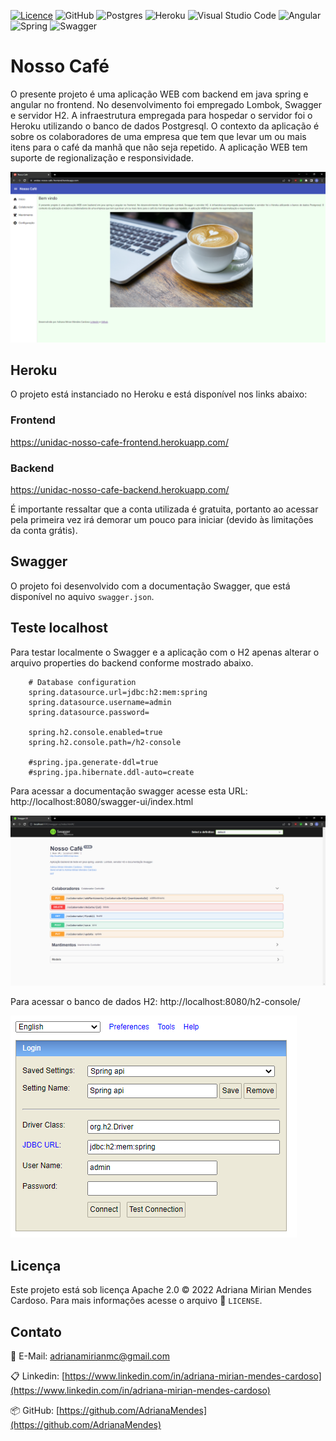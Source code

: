 [![Licence](https://img.shields.io/github/license/Ileriayo/markdown-badges?style=for-the-badge)](./LICENSE) ![GitHub](https://img.shields.io/badge/github-%23121011.svg?style=for-the-badge&logo=github&logoColor=white) ![Postgres](https://img.shields.io/badge/postgres-%23316192.svg?style=for-the-badge&logo=postgresql&logoColor=white) ![Heroku](https://img.shields.io/badge/heroku-%23430098.svg?style=for-the-badge&logo=heroku&logoColor=white) ![Visual Studio Code](https://img.shields.io/badge/Visual%20Studio%20Code-0078d7.svg?style=for-the-badge&logo=visual-studio-code&logoColor=white) ![Angular](https://img.shields.io/badge/angular-%23DD0031.svg?style=for-the-badge&logo=angular&logoColor=white) ![Spring](https://img.shields.io/badge/spring-%236DB33F.svg?style=for-the-badge&logo=spring&logoColor=white) ![Swagger](https://img.shields.io/badge/-Swagger-%23Clojure?style=for-the-badge&logo=swagger&logoColor=white)

# Nosso Café

O presente projeto é uma aplicação WEB com backend em java spring e angular no frontend. No desenvolvimento foi empregado Lombok, Swagger e servidor H2. A infraestrutura empregada para hospedar o servidor foi o Heroku utilizando o banco de dados Postgresql. O contexto da aplicação é sobre os colaboradores de uma empresa que tem que levar um ou mais itens para o café da manhã que não seja repetido. A aplicação WEB tem suporte de regionalização e responsividade.

![Nosso Café](images/print-frontend.png)

## Heroku

O projeto está instanciado no Heroku e está disponível nos links abaixo:

### Frontend

<https://unidac-nosso-cafe-frontend.herokuapp.com/>

### Backend

<https://unidac-nosso-cafe-backend.herokuapp.com/>

É importante ressaltar que a conta utilizada é gratuita, portanto ao acessar pela primeira vez irá demorar um pouco para iniciar (devido às limitações da conta grátis).

## Swagger

O projeto foi desenvolvido com a documentação Swagger, que está disponível no aquivo ```swagger.json```.

## Teste localhost

Para testar localmente o Swagger e a aplicação com o H2 apenas alterar o arquivo properties do backend conforme mostrado abaixo.

```
    # Database configuration
    spring.datasource.url=jdbc:h2:mem:spring
    spring.datasource.username=admin
    spring.datasource.password=

    spring.h2.console.enabled=true
    spring.h2.console.path=/h2-console

    #spring.jpa.generate-ddl=true
    #spring.jpa.hibernate.ddl-auto=create
```

Para acessar a documentação swagger acesse esta URL: http://localhost:8080/swagger-ui/index.html

![Swagger](images/swagger-home.png)

Para acessar o banco de dados H2: http://localhost:8080/h2-console/

![H2](images/h2.png)

## Licença

Este projeto está sob licença Apache 2.0 © 2022 Adriana Mirian Mendes Cardoso.
Para mais informações acesse o arquivo :scroll: `LICENSE`.

## Contato

:email: E-Mail: ​[adrianamirianmc@gmail.com](adrianamirianmc@gmail.com)

:clipboard: Linkedin: ​[https://www.linkedin.com/in/adriana-mirian-mendes-cardoso](https://www.linkedin.com/in/adriana-mirian-mendes-cardoso)

:package: GitHub:  [https://github.com/AdrianaMendes](https://github.com/AdrianaMendes)
